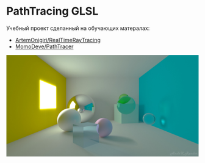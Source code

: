 # PathTracing GLSL

Учебный проект сделанный на обучающих матералах:
* [ArtemOnigiri/RealTimeRayTracing](https://github.com/ArtemOnigiri/RealTimeRayTracing)
* [MomoDeve/PathTracer](https://github.com/MomoDeve/PathTracer)

![Path tracing final image](screenshots/img_1k_a.jpg)
